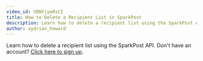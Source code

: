```yaml
---
video_id: VBNYjyw0sCI
title: How to Delete a Recipient List in SparkPost
description: Learn how to delete a recipient list using the SparkPost API.
author: aydrian_howard
---
```

Learn how to delete a recipient list using the SparkPost API. Don't have an account? [Click here to sign up](https://app.sparkpost.com/sign-up?src=Dev-Website&sfdcid=701600000011daf).
